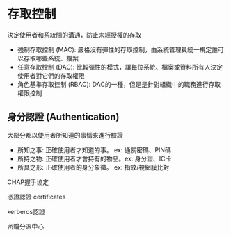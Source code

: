 # 存取控制

決定使用者和系統間的溝通，防止未經授權的存取

- 強制存取控制 (MAC): 嚴格沒有彈性的存取控制，由系統管理員統一規定誰可以存取哪些系統、檔案
- 任意存取控制 (DAC): 比較彈性的模式，讓每位系統、檔案或資料所有人決定使用者對它們的存取權限
- 角色基準存取控制 (RBAC): DAC的一種，但是是針對組織中的職務進行存取權限控制

## 身分認證 (Authentication)

大部分都以使用者所知道的事情來進行驗證

- 所知之事: 正確使用者才知道的事。    ex: 通關密碼、PIN碼
- 所持之物: 正確使用者才會持有的物品。ex: 身分證、IC卡
- 所具之形: 正確使用者的身分象徵。    ex: 指紋/視網膜比對

CHAP握手協定

憑證認證 certificates

kerberos認證

密鑰分派中心